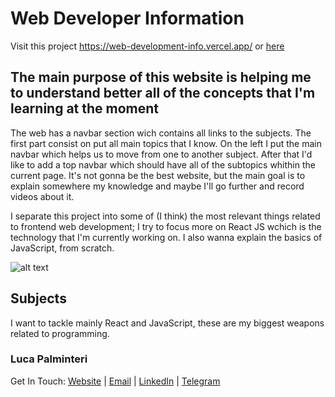 # Web Developer Information

Visit this project https://web-development-info.vercel.app/ or [here](https://web-development-info.vercel.app/)

## The main purpose of this website is helping me to understand better all of the concepts that I'm learning at the moment

The web has a navbar section wich contains all links to the subjects. The first part consist on put all main topics that I know. On the left I put the main navbar which helps us to move from one to another subject. After that I'd like to add a top navbar which should have all of the subtopics whithin the current page. It's not gonna be the best website, but the main goal is to explain somewhere my knowledge and maybe I'll go further and record videos about it.

I separate this project into some of (I think) the most relevant things related to frontend web development; I try to focus more on React JS wchich is the technology that I'm currently working on. I also wanna explain the basics of JavaScript, from scratch.


![alt text](https://images.pexels.com/photos/1420709/pexels-photo-1420709.jpeg?auto=compress&cs=tinysrgb&w=1260&h=750&dpr=2)

## Subjects
I want to tackle mainly React and JavaScript, these are my biggest weapons related to programming.

### Luca Palminteri

Get In Touch: 
          <a href="https://lucapalminteri.com/" target="_blank">Website<a> | 
          <a href="mailto:lucapalminteri02@gmail.com" target="_blank">Email<a> |
          <a href="https://www.linkedin.com/in/luca-palminteri/" target="_blank">LinkedIn</a> |
          <a href="https://t.me/Lucapo21" target="_blank">Telegram</a>


